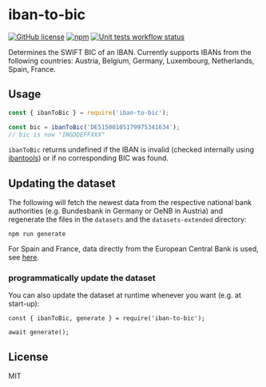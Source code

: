 # iban-to-bic

[![GitHub license](https://img.shields.io/github/license/sigalor/iban-to-bic)](https://github.com/sigalor/iban-to-bic/blob/master/LICENSE) [![npm](https://img.shields.io/npm/v/iban-to-bic)](https://www.npmjs.com/package/iban-to-bic) [![Unit tests workflow status](https://github.com/sigalor/iban-to-bic/actions/workflows/tests.yaml/badge.svg)](https://github.com/sigalor/iban-to-bic/actions/workflows/tests.yaml)

Determines the SWIFT BIC of an IBAN. Currently supports IBANs from the following countries: Austria, Belgium, Germany, Luxembourg, Netherlands, Spain, France.

## Usage

```javascript
const { ibanToBic } = require('iban-to-bic');

const bic = ibanToBic('DE51500105179975341634');
// bic is now "INGDDEFFXXX"
```

`ibanToBic` returns undefined if the IBAN is invalid (checked internally using [ibantools](https://github.com/Simplify/ibantools)) or if no corresponding BIC was found.

## Updating the dataset

The following will fetch the newest data from the respective national bank authorities (e.g. Bundesbank in Germany or OeNB in Austria) and regenerate the files in the `datasets` and the `datasets-extended` directory:

```
npm run generate
```

For Spain and France, data directly from the European Central Bank is used, see [here](https://www.ecb.europa.eu/stats/financial_corporations/list_of_financial_institutions/html/monthly_list-MID.en.html).

### programmatically update the dataset

You can also update the dataset at runtime whenever you want (e.g. at start-up):

```
const { ibanToBic, generate } = require('iban-to-bic');

await generate();

```


## License

MIT
